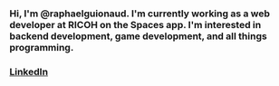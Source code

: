 ### Hi, I'm @raphaelguionaud. I'm currently working as a web developer at RICOH on the Spaces app. I'm interested in backend development, game development, and all things programming.
### [LinkedIn](https://www.linkedin.com/in/raphael-guionaud-70b595232/)
